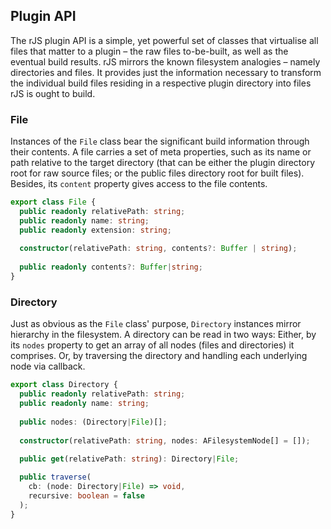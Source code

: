 ## Plugin API

The rJS plugin API is a simple, yet powerful set of classes that virtualise all files that matter to a plugin – the raw files to-be-built, as well as the eventual build results. rJS mirrors the known filesystem analogies – namely directories and files. It provides just the information necessary to transform the individual build files residing in a respective plugin directory into files rJS is ought to build.

### File

Instances of the `File` class bear the significant build information through their contents. A file carries a set of meta properties, such as its name or path relative to the target directory (that can be either the plugin directory root for raw source files; or the public files directory root for built files). Besides, its `content` property gives access to the file contents.

``` ts
export class File {
  public readonly relativePath: string;
  public readonly name: string;
  public readonly extension: string;
  
  constructor(relativePath: string, contents?: Buffer | string);
  
  public readonly contents?: Buffer|string;
}
```

### Directory

Just as obvious as the `File` class' purpose, `Directory` instances mirror hierarchy in the filesystem. A directory can be read in two ways: Either, by its `nodes` property to get an array of all nodes (files and directories) it comprises. Or, by traversing the directory and handling each underlying node via callback.

``` ts
export class Directory {
  public readonly relativePath: string;
  public readonly name: string;
  
  public nodes: (Directory|File)[];
  
  constructor(relativePath: string, nodes: AFilesystemNode[] = []);
  
  public get(relativePath: string): Directory|File;

  public traverse(
    cb: (node: Directory|File) => void,
    recursive: boolean = false
  );
}
```